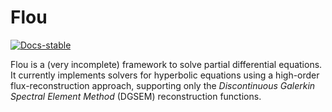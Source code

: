 # Flou

[![Docs-stable](https://img.shields.io/badge/docs-dev-blue?style=flat-square)](https://andres-mg.github.io/Flou.jl/dev/)

Flou is a (very incomplete) framework to solve partial differential equations. It currently
implements solvers for hyperbolic equations using a high-order flux-reconstruction approach,
supporting only the *Discontinuous Galerkin Spectral Element Method* (DGSEM) reconstruction
functions.
